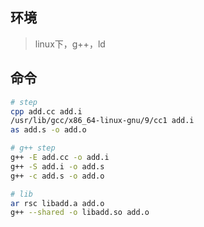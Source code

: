 ## 环境

> linux下，g++，ld


## 命令

```sh
# step
cpp add.cc add.i
/usr/lib/gcc/x86_64-linux-gnu/9/cc1 add.i
as add.s -o add.o

# g++ step
g++ -E add.cc -o add.i
g++ -S add.i -o add.s
g++ -c add.s -o add.o

# lib
ar rsc libadd.a add.o
g++ --shared -o libadd.so add.o
```